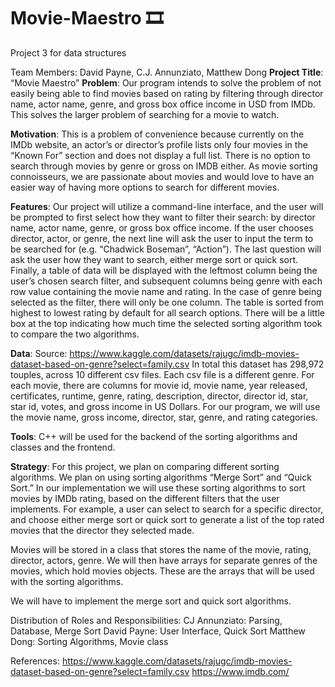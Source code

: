 # Movie-Maestro 🎞️
Project 3 for data structures

Team Members: David Payne, C.J. Annunziato, Matthew Dong
**Project Title**: “Movie Maestro”
**Problem**: Our program intends to solve the problem of not easily being able to find movies based on rating by filtering through director name, actor name, genre, and gross box office income in USD from IMDb. This solves the larger problem of searching for a movie to watch.

**Motivation**: This is a problem of convenience because currently on the IMDb website, an actor’s or director’s profile lists only four movies in the “Known For” section and does not display a full list. There is no option to search through movies by genre or gross on IMDB either. As movie sorting connoisseurs, we are passionate about movies and would love to have an easier way of having more options to search for different movies.

**Features**: Our project will utilize a command-line interface, and the user will be prompted to first select how they want to filter their search: by director name, actor name, genre, or gross box office income. If the user chooses director, actor, or genre, the next line will ask the user to input the term to be searched for (e.g. “Chadwick Boseman”, “Action”). The last question will ask the user how they want to search, either merge sort or quick sort. Finally, a table of data will be displayed with the leftmost column being the user’s chosen search filter, and subsequent columns being genre with each row value containing the movie name and rating. In the case of genre being selected as the filter, there will only be one column. The table is sorted from highest to lowest rating by default for all search options. There will be a little box at the top indicating how much time the selected sorting algorithm took to compare the two algorithms.

**Data**: Source: https://www.kaggle.com/datasets/rajugc/imdb-movies-dataset-based-on-genre?select=family.csv 
In total this dataset has 298,972 touples, across 10 different csv files. Each csv file is a different genre.
For each movie, there are columns for movie id, movie name, year released, certificates, runtime, genre, rating, description, director, director id, star, star id, votes, and gross income in US Dollars.
For our program, we will use the movie name, gross income, director, star, genre, and rating categories.

**Tools**: C++ will be used for the backend of the sorting algorithms and classes and the frontend. 

**Strategy**: For this project, we plan on comparing different sorting algorithms. We plan on using sorting algorithms “Merge Sort” and “Quick Sort.” In our implementation we will use these sorting algorithms to sort movies by IMDb rating, based on the different filters that the user implements. For example, a user can select to search for a specific director, and choose either merge sort or quick sort to generate a list of the top rated movies that the director they selected made. 

Movies will be stored in a class that stores the name of the movie, rating, director, actors, genre. We will then have arrays for separate genres of the movies, which hold movies objects. These are the arrays that will be used with the sorting algorithms.

We will have to implement the merge sort and quick sort algorithms.

Distribution of Roles and Responsibilities: 
CJ Annunziato: Parsing, Database, Merge Sort
David Payne: User Interface, Quick Sort
Matthew Dong: Sorting Algorithms, Movie class

References: 
https://www.kaggle.com/datasets/rajugc/imdb-movies-dataset-based-on-genre?select=family.csv
https://www.imdb.com/
